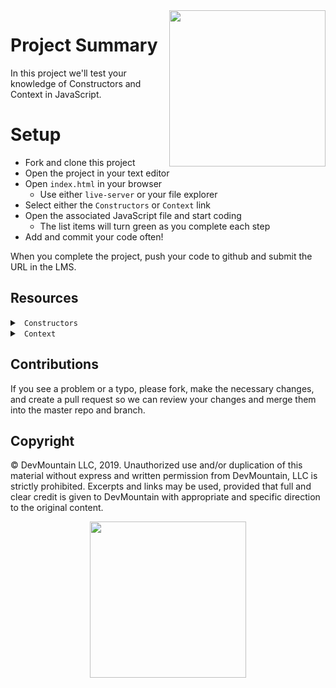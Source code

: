 <img src="https://s3.amazonaws.com/devmountain/readme-logo.png" width="250" align="right">

# Project Summary

In this project we'll test your knowledge of Constructors and Context in JavaScript.

# Setup

* Fork and clone this project
* Open the project in your text editor
* Open `index.html` in your browser
  * Use either `live-server` or your file explorer
* Select either the `Constructors` or `Context` link
* Open the associated JavaScript file and start coding
  * The list items will turn green as you complete each step
* Add and commit your code often!

When you complete the project, push your code to github and submit the URL in the LMS.

## Resources

<details>

<summary> <code> Constructors </code> </summary>

-- Class MDN links removed.

</details>

<details>

<summary> <code> Context </code> </summary>

* [Understanding This](https://www.w3schools.com/js/js_this.asp)
* [Understanding the "New" Keyword](https://developer.mozilla.org/en-US/docs/Web/JavaScript/Reference/Operators/new)

</details>

## Contributions

If you see a problem or a typo, please fork, make the necessary changes, and create a pull request so we can review your changes and merge them into the master repo and branch.

## Copyright

© DevMountain LLC, 2019. Unauthorized use and/or duplication of this material without express and written permission from DevMountain, LLC is strictly prohibited. Excerpts and links may be used, provided that full and clear credit is given to DevMountain with appropriate and specific direction to the original content.

<p align="center">
<img src="https://s3.amazonaws.com/devmountain/readme-logo.png" width="250">
</p>

